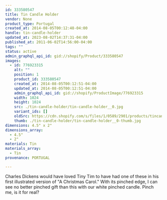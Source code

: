 ```yaml
---
id: 333580547
title: Tin Candle Holder
vendor: None
product_type: Portugal
created_at: 2014-08-05T00:12:48-04:00
handle: tin-candle-holder
updated_at: 2023-08-02T14:37:31-04:00
published_at: 2011-06-02T14:56:00-04:00
tags: ""
status: active
admin_graphql_api_id: gid://shopify/Product/333580547
images:
  - id: 776923315
    alt: ""
    position: 1
    product_id: 333580547
    created_at: 2014-08-05T00:12:51-04:00
    updated_at: 2014-08-05T00:12:51-04:00
    admin_graphql_api_id: gid://shopify/ProductImage/776923315
    width: 1024
    height: 1024
    src: ./tin-candle-holder/tin-candle-holder__0.jpg
    variant_ids: []
    oldSrc: https://cdn.shopify.com/s/files/1/0589/2901/products/tincandleholder-mix.jpeg?v=1407211971
    thumb: ./tin-candle-holder/tin-candle-holder__0-thumb.jpg
dimensions: 4.5" x 2"
dimensions_array:
  - 4.5"
  - 2"
materials: Tin
materials_array:
  - Tin
provenance: PORTUGAL

---
```


Charles Dickens would have loved Tiny Tim to have had one of these in his first illustrated version of "A Christmas Carol." With its pinched edge, I can see no better pinched gift than this with our white pinched candle. Pinch me, is it for real?